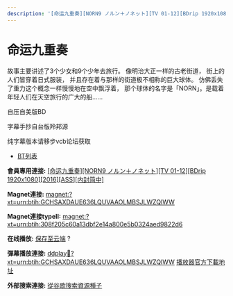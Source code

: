 ```yaml
---
description: '[命运九重奏][NORN9 ノルン＋ノネット][TV 01-12][BDrip 1920x1080][2016][ASS][内封简中]'
---
```


# 命运九重奏

故事主要讲述了3个少女和9个少年去旅行。 像明治大正一样的古老街道， 街上的人们皆穿着日式服装， 并且存在着与那样的街道极不相称的巨大球体。 仿佛丢失了重力这个概念一样慢慢地在空中飘浮着， 那个球体的名字是「NORN」。是载着年轻人们在天空旅行的广大的船……

&#x20;

自压自美版BD

字幕手抄自台版羚邦源

纯字幕版本请移步vcb论坛获取



* [BT列表](https://share.dmhy.org/topics/view/527316_NORN9_TV_01-12_BDrip_1920x1080_2016_ASS.html#tabs-1)

**會員專用連接:** [\[命运九重奏\]\[NORN9 ノルン＋ノネット\]\[TV 01-12\]\[BDrip 1920x1080\]\[2016\]\[ASS\]\[内封简中\]](https://dl.dmhy.org/2019/10/23/308f205c60a13dbf2e14a800e5b0324aed9822d6.torrent)

**Magnet連接:** [magnet:?xt=urn:btih:GCHSAXDAUE636LQUVAAOLMBSJLWZQIWW](https://magnet/?xt=urn:btih:GCHSAXDAUE636LQUVAAOLMBSJLWZQIWW\&dn=\&tr=http%3A%2F%2F104.238.198.186%3A8000%2Fannounce\&tr=udp%3A%2F%2F104.238.198.186%3A8000%2Fannounce\&tr=http%3A%2F%2Ftracker.openbittorrent.com%3A80%2Fannounce\&tr=udp%3A%2F%2Ftracker3.itzmx.com%3A6961%2Fannounce\&tr=http%3A%2F%2Ftracker4.itzmx.com%3A2710%2Fannounce\&tr=http%3A%2F%2Ftracker.publicbt.com%3A80%2Fannounce\&tr=http%3A%2F%2Ftracker.prq.to%2Fannounce\&tr=http%3A%2F%2Fopen.acgtracker.com%3A1096%2Fannounce\&tr=https%3A%2F%2Ft-115.rhcloud.com%2Fonly_for_ylbud\&tr=http%3A%2F%2Ftracker1.itzmx.com%3A8080%2Fannounce\&tr=http%3A%2F%2Ftracker2.itzmx.com%3A6961%2Fannounce\&tr=udp%3A%2F%2Ftracker1.itzmx.com%3A8080%2Fannounce\&tr=udp%3A%2F%2Ftracker2.itzmx.com%3A6961%2Fannounce\&tr=udp%3A%2F%2Ftracker3.itzmx.com%3A6961%2Fannounce\&tr=udp%3A%2F%2Ftracker4.itzmx.com%3A2710%2Fannounce\&tr=http%3A%2F%2Fnyaa.tracker.wf%3A7777%2Fannounce)

**Magnet連接typeII:** [magnet:?xt=urn:btih:308f205c60a13dbf2e14a800e5b0324aed9822d6](https://magnet/?xt=urn:btih:308f205c60a13dbf2e14a800e5b0324aed9822d6)

**在线播放:** [保存至云端](https://mypikpak.com/drive/url-checker?url=magnet:?xt=urn:btih:308f205c60a13dbf2e14a800e5b0324aed9822d6) ?

**彈幕播放連接:** [ddplay:magnet:?xt=urn:btih:GCHSAXDAUE636LQUVAAOLMBSJLWZQIWW](ddplay:magnet:?xt=urn:btih:GCHSAXDAUE636LQUVAAOLMBSJLWZQIWW\&dn=\&tr=http%3A%2F%2F104.238.198.186%3A8000%2Fannounce\&tr=udp%3A%2F%2F104.238.198.186%3A8000%2Fannounce\&tr=http%3A%2F%2Ftracker.openbittorrent.com%3A80%2Fannounce\&tr=udp%3A%2F%2Ftracker3.itzmx.com%3A6961%2Fannounce\&tr=http%3A%2F%2Ftracker4.itzmx.com%3A2710%2Fannounce\&tr=http%3A%2F%2Ftracker.publicbt.com%3A80%2Fannounce\&tr=http%3A%2F%2Ftracker.prq.to%2Fannounce\&tr=http%3A%2F%2Fopen.acgtracker.com%3A1096%2Fannounce\&tr=https%3A%2F%2Ft-115.rhcloud.com%2Fonly_for_ylbud\&tr=http%3A%2F%2Ftracker1.itzmx.com%3A8080%2Fannounce\&tr=http%3A%2F%2Ftracker2.itzmx.com%3A6961%2Fannounce\&tr=udp%3A%2F%2Ftracker1.itzmx.com%3A8080%2Fannounce\&tr=udp%3A%2F%2Ftracker2.itzmx.com%3A6961%2Fannounce\&tr=udp%3A%2F%2Ftracker3.itzmx.com%3A6961%2Fannounce\&tr=udp%3A%2F%2Ftracker4.itzmx.com%3A2710%2Fannounce\&tr=http%3A%2F%2Fnyaa.tracker.wf%3A7777%2Fannounce) [播放器官方下載地址](http://www.dandanplay.com/?from=dmhy)

**外部搜索連接:** [從谷歌搜索資源種子](https://www.google.com/search?oe=utf-8\&q=308f205c60a13dbf2e14a800e5b0324aed9822d6)
